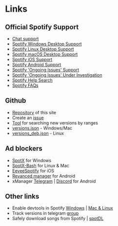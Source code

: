 <div class="markdown-content" data-page="links">

# Links

## Official Spotify Support
- <a href="https://support.spotify.com/us/contact-spotify-anonymous/?flow=suspended-service" target="_blank">Chat support</a>
- <a href="https://community.spotify.com/t5/Desktop-Windows/bd-p/desktop_windows" target="_blank">Spotify Windows Desktop Support</a>  
- <a href="https://community.spotify.com/t5/Desktop-Linux/bd-p/desktop_linux" target="_blank">Spotify Linux Desktop Support</a>  
- <a href="https://community.spotify.com/t5/Desktop-Mac/bd-p/desktop_mac" target="_blank">Spotify macOS Desktop Support</a>  
- <a href="https://community.spotify.com/t5/iOS-iPhone-iPad/bd-p/spotifyiOS" target="_blank">Spotify iOS Support</a>
- <a href="https://community.spotify.com/t5/Android/bd-p/spotifyandroid" target="_blank">Spotify Android Support</a>
- <a href="https://community.spotify.com/t5/Ongoing-Issues/idb-p/ongoing_issues" target="_blank">Spotify 'Ongoing Issues' Support</a>  
- <a href="https://community.spotify.com/t5/Ongoing-Issues/idb-p/ongoing_issues/status-key/Under_investigation" target="_blank">Spotify 'Ongoing Issues' Under Investigation</a>  
- <a href="https://community.spotify.com/t5/Help/ct-p/Help" target="_blank">Spotify Help Search</a>  
- <a href="https://community.spotify.com/t5/FAQs/tkb-p/Spotify-Answers" target="_blank">Spotify FAQs</a>  

## Github
- <a href="https://github.com/LoaderSpot/table" target="_blank">Repository</a> of this site
- Create an <a href="https://github.com/LoaderSpot/table/issues" target="_blank">issue</a>
- <a href="https://github.com/LoaderSpot/LoaderSpot/releases/latest" target="_blank">Tool</a> for searching new versions by ranges
- <a href="https://raw.githubusercontent.com/LoaderSpot/LoaderSpot/refs/heads/main/versions.json" target="_blank">versions.json</a> - Windows/Mac
- <a href="https://raw.githubusercontent.com/LoaderSpot/LoaderSpot/refs/heads/main/versions_deb.json" target="_blank">versions_deb.json</a> - Linux

## Ad blockers
- <a href="https://github.com/SpotX-Official/SpotX" target="_blank">SpotX</a> for Windows
- <a href="https://github.com/SpotX-Official/SpotX-Bash" target="_blank">SpotX-Bash</a> for Linux & Mac
- <a href="https://github.com/whoeevee/EeveeSpotifyReborn/releases/latest" target="_blank">EeveeSpotify</a> for iOS
- <a href="https://github.com/revanced/revanced-manager/releases/latest" target="_blank">Revanced manager</a> for Android
- xManager <a href="https://t.me/xManagerSupport" target="_blank">Telegram</a> | <a href="https://discord.gg/rWn6dbP8" target="_blank">Discord</a> for Android

## Other links
- Enable devtools in Spotify <a href="https://github.com/amd64fox/Enable-devtools-Spotify" target="_blank">Windows</a> | <a href="https://gist.github.com/jetfir3/d66f491d0683e2bdbdf9f60068e9984b" target="_blank">Mac & Linux</a>
- Track versions in telegram <a href="https://t.me/OfficialSpotifyUpdates" target="_blank">group</a>
- Safely download songs from Spotify | <a href="https://github.com/spotDL/spotify-downloader" target="_blank">spotDL</a>

</div>
